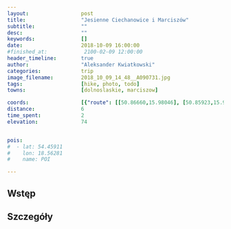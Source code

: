 ```yaml
---
layout:                 post
title:                  "Jesienne Ciechanowice i Marciszów"
subtitle:               ""
desc:                   ""
keywords:               []
date:                   2018-10-09 16:00:00
#finished_at:            2100-02-09 12:00:00
header_timeline:        true
author:                 "Aleksander Kwiatkowski"
categories:             trip
image_filename:         2018_10_09_14_48__A090731.jpg
tags:                   [hike, photo, todo]
towns:                  [dolnoslaskie, marciszow]

coords:                 [{"route": [[50.86660,15.98046], [50.85923,15.97711], [50.85013,15.98973], [50.85414,16.00338], [50.85191,16.01007], [50.85544,16.01531]], "type": "hike"}]
distance:               6
time_spent:             2
elevation:              74


pois:
#  - lat: 54.45911
#    lon: 18.56281
#    name: POI

---
```



## Wstęp

## Szczegóły
